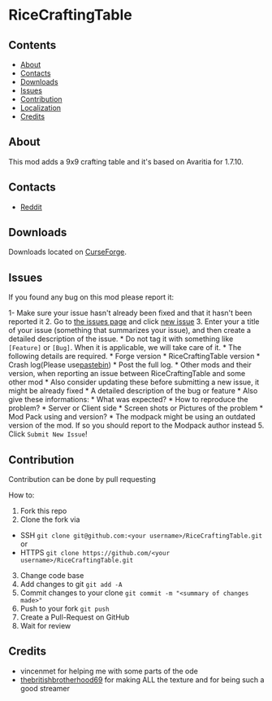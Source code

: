# RiceCraftingTable

## Contents

* [About](#about)
* [Contacts](#contacts)
* [Downloads](#downloads)
* [Issues](#issues)
* [Contribution](#contribution)
* [Localization](#applied-energistics-2-localization)
* [Credits](#credits)

## About

This mod adds a 9x9 crafting table and it's based on Avaritia for 1.7.10.


## Contacts

* [Reddit](https://www.reddit.com/user/KewaiiGamer/)

## Downloads

Downloads located on [CurseForge](https://minecraft.curseforge.com/projects/rice-crafting-table).

## Issues

If you found any bug on this mod please report it:

1- Make sure your issue hasn't already been fixed and that it hasn't been reported it
2. Go to [the issues page](https://github.com/KewaiiGamer/RiceCraftingTable/issues) and click [new issue](https://github.com/AppliedEnergistics/Applied-Energistics-2/issues/new)
3. Enter your a title of your issue (something that summarizes your issue), and then create a detailed description of the issue.
    * Do not tag it with something like `[Feature]` or `[Bug]`. When it is applicable, we will take care of it.
    * The following details are required.
        * Forge version
        * RiceCraftingTable version
        * Crash log(Please use[pastebin](http://pastebin.com/))
            * Post the full log.
        * Other mods and their version, when reporting an issue between RiceCraftingTable and some other mod
            * Also consider updating these before submitting a new issue, it might be already fixed
        * A detailed description of the bug or feature
    * Also give these informations:
        * What was expected?
        * How to reproduce the problem?
        * Server or Client side
        * Screen shots or Pictures of the problem
        * Mod Pack using and version?
            * The modpack might be using an outdated version of the mod. If so you should report to the Modpack author instead
5. Click `Submit New Issue`!

## Contribution

Contribution can be done by pull requesting

How to:

1. Fork this repo
2. Clone the fork via
  * SSH `git clone git@github.com:<your username>/RiceCraftingTable.git`
  or 
  * HTTPS `git clone https://github.com/<your username>/RiceCraftingTable.git`
3. Change code base
4. Add changes to git `git add -A`
5. Commit changes to your clone `git commit -m "<summary of changes made>"`
6. Push to your fork `git push`
7. Create a Pull-Request on GitHub
8. Wait for review  


## Credits

* vincenmet for helping me with some parts of the ode
* [thebritishbrotherhood69](https://www.twitch.tv/thebritishbrotherhood) for making ALL the texture and for being such a good streamer 
